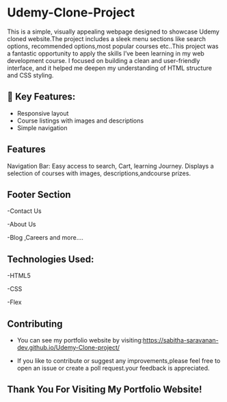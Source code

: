 # Udemy-Clone-Project

This is a simple, visually appealing webpage designed to showcase Udemy cloned website.The project includes a sleek menu sections like search options, recommended options,most popular courses etc..This project was a fantastic opportunity to apply the skills I’ve been learning in my web development course. I focused on building a clean and user-friendly interface, and it helped me deepen my understanding of HTML structure and CSS styling.

## 🚀 Key Features:
- Responsive layout
- Course listings with images and descriptions
- Simple navigation
  
## Features
Navigation Bar: Easy access to search, Cart, learning Journey.
Displays a selection of courses with images, descriptions,andcourse prizes.

## Footer Section

-Contact Us

-About Us

-Blog ,Careers and more....

## Technologies Used:

   -HTML5
   
   -CSS
   
   -Flex
## Contributing

- You can see my portfolio website by visiting:https://sabitha-saravanan-dev.github.io/Udemy-Clone-project/
  
- If you like to contribute or suggest any improvements,please feel free to open an issue or create a poll request.your feedback is appreciated.

## Thank You For Visiting My Portfolio Website!
